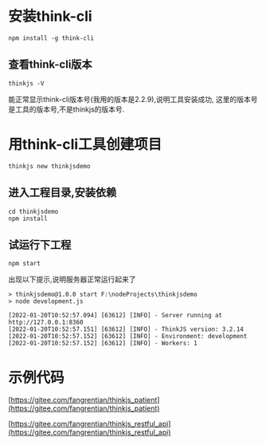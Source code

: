 # 安装think-cli

```shell
npm install -g think-cli
```

## 查看think-cli版本

```shell
thinkjs -V
```
 
能正常显示think-cli版本号(我用的版本是2.2.9),说明工具安装成功, 这里的版本号是工具的版本号,不是thinkjs的版本号.

# 用think-cli工具创建项目

```shell
thinkjs new thinkjsdemo
```

## 进入工程目录,安装依赖

```shell
cd thinkjsdemo
npm install
```

## 试运行下工程

```shell
npm start
```

出现以下提示,说明服务器正常运行起来了

```shell
> thinkjsdemo@1.0.0 start F:\nodeProjects\thinkjsdemo
> node development.js

[2022-01-20T10:52:57.094] [63612] [INFO] - Server running at http://127.0.0.1:8360
[2022-01-20T10:52:57.151] [63612] [INFO] - ThinkJS version: 3.2.14
[2022-01-20T10:52:57.152] [63612] [INFO] - Environment: development
[2022-01-20T10:52:57.152] [63612] [INFO] - Workers: 1
```

# 示例代码

[https://gitee.com/fangrentian/thinkjs_patient](https://gitee.com/fangrentian/thinkjs_patient)

[https://gitee.com/fangrentian/thinkjs_restful_api](https://gitee.com/fangrentian/thinkjs_restful_api)